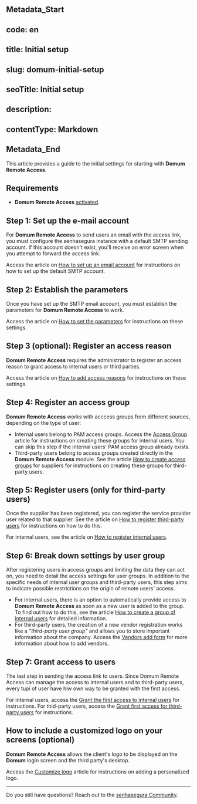 ## Metadata_Start 
## code: en
## title: Initial setup 
## slug: domum-initial-setup 
## seoTitle: Initial setup 
## description:  
## contentType: Markdown 
## Metadata_End
This article provides a guide to the initial settings for starting with **Domum Remote Access**.

## Requirements

- **Domum Remote Access** [activated](/v3-32/docs/domum-license-activation).

## Step 1: Set up the e-mail account

For **Domum Remote Access** to send users an email with the access link, you must configure the senhasegura instance with a default SMTP sending account. If this account doesn't exist, you'll receive an error screen when you attempt to forward the access link.

Access the article on [How to set up an email account](/v3-32/docs/administration-how-to-set-up-an-e-mail-account-for-notifications) for instructions on how to set up the default SMTP account.

## Step 2: Establish the parameters

Once you have set up the SMTP email account, you must establish the parameters for **Domum Remote Access** to work.

Access the article on [How to set the parameters](/v3-32/docs/domum-reference-settings-parameters) for instructions on these settings.

## Step 3 (optional): Register an access reason

**Domum Remote Access** requires the administrator to register an access reason to grant access to internal users or third parties.

Access the article on [How to add access reasons](/v3-32/docs/domum-how-to-add-access-reasons) for instructions on these settings.

## Step 4: Register an access group

**Domum Remote Access** works with acccess groups from different sources, depending on the type of user:

- Internal users belong to PAM access groups. Access the [Access Group](/v3-32/docs/domum-access-group-form) article for instructions on creating these groups for internal users. You can skip this step if the internal users' PAM access group already exists.
- Third-party users belong to access groups created directly in the **Domum Remote Access** module. See the article [How to create access groups](/v3-32/docs/domum-create-access-group-for-vendor) for suppliers for instructions on creating these groups for third-party users.

## Step 5: Register users (only for third-party users)

Once the supplier has been registered, you can register the service provider user related to that supplier. See the article on [How to register third-party users](/v3-32/docs/domum-third-party-users-home-screen) for instructions on how to do this.

For internal users, see the article on [How to register internal users](/v3-32/docs/domum-new-internal-users-group-add-update-form).

## Step 6: Break down settings by user group

After registering users in access groups and limiting the data they can act on, you need to detail the access settings for user groups. In addition to the specific needs of internal user groups and third-party users, this step aims to indicate possible restrictions on the origin of remote users' access.

- For internal users, there is an option to automatically provide access to **Domum Remote Access** as soon as a new user is added to the group. To find out how to do this, see the article [How to create a group of internal users](/v3-32/docs/domum-dashboard-internal-users-groups) for detailed information.
- For third-party users, the creation of a new vendor registration works like a *"third-party user group"* and allows you to store important information about the company. Access the [Vendors add form](/v3-32/docs/domum-vendors-add-form) for more information about how to add vendors.

## Step 7: Grant access to users

The last step in sending the access link to users. Since Domum Remote Access can manage the access to internal users and to third-party users, every tupi of user have hiw own way to be granted with the first access.

For internal users, access the [Grant the first access to internal users](/v3-32/docs/domum-grant-employee-first-access) for instructions. For thid-party users, access the [Grant first access for third-party users](/v3-32/docs/domum-grant-first-access-for-third-parties) for instructions.

## How to include a customized logo on your screens (optional)

**Domum Remote Access** allows the client's logo to be displayed on the **Domum** login screen and the third party's desktop.

Access the [Customize logo](/v3-32/docs/administration-custom-logo) article for instructions on adding a personalized logo.

---

Do you still have questions? Reach out to the [senhasegura Community](https://community.senhasegura.io/).